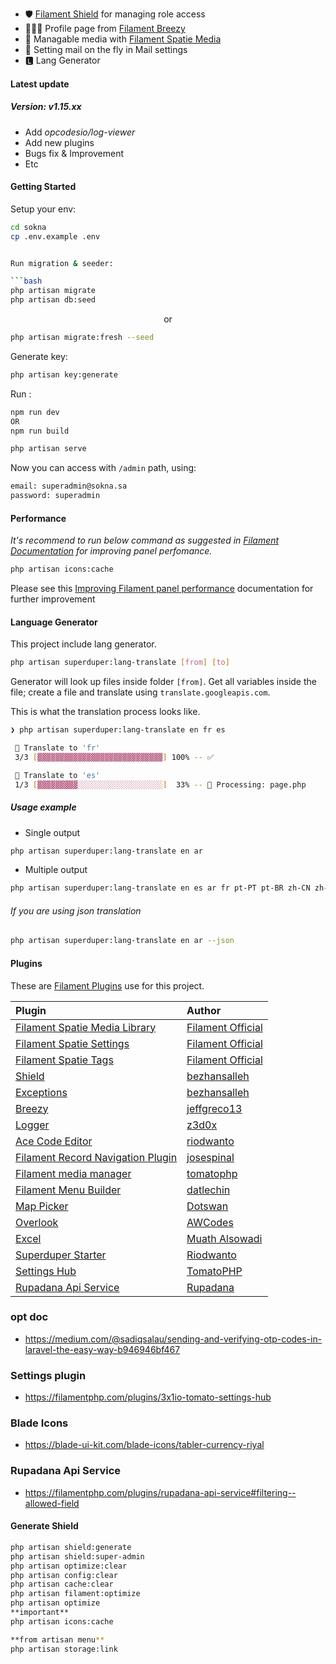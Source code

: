 
- 🛡 [Filament Shield](#plugins-used) for managing role access
- 👨🏻‍🦱 Profile page from [Filament Breezy](#plugins-used)
- 🌌 Managable media with [Filament Spatie Media](#plugins-used)
- 💌 Setting mail on the fly in Mail settings
- 🅻 Lang Generator

#### Latest update

##### Version: v1.15.xx

- Add *opcodesio/log-viewer*
- Add new plugins
- Bugs fix & Improvement
- Etc

#### Getting Started

Setup your env:

```bash
cd sokna
cp .env.example .env


Run migration & seeder:

```bash
php artisan migrate
php artisan db:seed
```

<p align="center">or</p>

```bash
php artisan migrate:fresh --seed
```

Generate key:

```bash
php artisan key:generate
```

Run :

```bash
npm run dev
OR
npm run build
```

```bash
php artisan serve
```

Now you can access with `/admin` path, using:

```bash
email: superadmin@sokna.sa
password: superadmin
```

#### Performance

*It's recommend to run below command as suggested in [Filament Documentation](https://filamentphp.com/docs/3.x/panels/installation#improving-filament-panel-performance) for improving panel perfomance.*

```bash
php artisan icons:cache
```

Please see this [Improving Filament panel performance](https://filamentphp.com/docs/3.x/panels/installation#improving-filament-panel-performance) documentation for further improvement

#### Language Generator

This project include lang generator.

```bash
php artisan superduper:lang-translate [from] [to]
```

Generator will look up files inside folder `[from]`. Get all variables inside the file; create a file and translate using `translate.googleapis.com`.

This is what the translation process looks like.

```bash
❯ php artisan superduper:lang-translate en fr es

 🔔 Translate to 'fr'
 3/3 [▓▓▓▓▓▓▓▓▓▓▓▓▓▓▓▓▓▓▓▓▓▓▓▓▓▓▓▓] 100% -- ✅

 🔔 Translate to 'es'
 1/3 [▓▓▓▓▓▓▓▓▓░░░░░░░░░░░░░░░░░░░]  33% -- 🔄 Processing: page.php
```

##### Usage example

- Single output

```bash
php artisan superduper:lang-translate en ar
```

- Multiple output

```bash
php artisan superduper:lang-translate en es ar fr pt-PT pt-BR zh-CN zh-TW
```

###### If you are using json translation

```bash
php artisan superduper:lang-translate en ar --json
```


#### Plugins

These are [Filament Plugins](https://filamentphp.com/plugins) use for this project.

| **Plugin**                                                                                          | **Author**                                          |
| :-------------------------------------------------------------------------------------------------- | :-------------------------------------------------- |
| [Filament Spatie Media Library](https://github.com/filamentphp/spatie-laravel-media-library-plugin) | [Filament Official](https://github.com/filamentphp)   |
| [Filament Spatie Settings](https://github.com/filamentphp/spatie-laravel-settings-plugin)           | [Filament Official](https://github.com/filamentphp)   |
| [Filament Spatie Tags](https://github.com/filamentphp/spatie-laravel-tags-plugin)                   | [Filament Official](https://github.com/filamentphp)   |
| [Shield](https://github.com/bezhanSalleh/filament-shield)                                           | [bezhansalleh](https://github.com/bezhansalleh)     |
| [Exceptions](https://github.com/bezhansalleh/filament-exceptions)                                   | [bezhansalleh](https://github.com/bezhansalleh)     |
| [Breezy](https://github.com/jeffgreco13/filament-breezy)                                            | [jeffgreco13](https://github.com/jeffgreco13)       |
| [Logger](https://github.com/z3d0x/filament-logger)                                                  | [z3d0x](https://github.com/z3d0x)                   |
| [Ace Code Editor](https://github.com/riodwanto/filament-ace-editor)                                 | [riodwanto](https://github.com/riodwanto)           |
| [Filament Record Navigation Plugin](https://github.com/josespinal/filament-record-navigation)       | [josespinal](https://github.com/josespinal)         |
| [Filament media manager](https://github.com/tomatophp/filament-media-manager)                       | [tomatophp](https://github.com/tomatophp)           |
| [Filament Menu Builder](https://github.com/datlechin/filament-menu-builder)                         | [datlechin](https://github.com/datlechin)           |
| [Map Picker](https://github.com/dotswan/filament-map-picker)                                             | [Dotswan](https://github.com/dotswan)               |
| [Overlook](https://github.com/awcodes/filament-overlook)                                             | [AWCodes](https://github.com/awcodes)               |
| [Excel](https://github.com/muath-alsowadi/filament-excel)                                             | [Muath Alsowadi](https://github.com/muath-alsowadi)               |
| [Superduper Starter](https://github.com/riodwanto/superduper-filament-starter-kit)                                             | [Riodwanto](https://github.com/riodwanto)               |
| [Settings Hub](https://github.com/tomatophp/filament-settings-hub)                                             | [TomatoPHP](https://github.com/tomatophp)               |
| [Rupadana Api Service](https://github.com/rupadana/filament-api-service)                                             | [Rupadana](https://github.com/rupadana)               |


### opt doc
- https://medium.com/@sadiqsalau/sending-and-verifying-otp-codes-in-laravel-the-easy-way-b946946bf467

### Settings plugin
- https://filamentphp.com/plugins/3x1io-tomato-settings-hub

### Blade Icons
- https://blade-ui-kit.com/blade-icons/tabler-currency-riyal

### Rupadana Api Service
- https://filamentphp.com/plugins/rupadana-api-service#filtering--allowed-field

#### Generate Shield

```bash
php artisan shield:generate
php artisan shield:super-admin
php artisan optimize:clear
php artisan config:clear
php artisan cache:clear
php artisan filament:optimize
php artisan optimize
**important**
php artisan icons:cache

**from artisan menu**
php artisan storage:link
```
